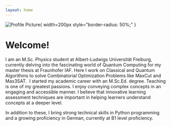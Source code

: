 ```yaml
---
layout: home
---
```


![Profile Picture](dp-2021_edited.avif){ width=200px style="border-radius: 50%;" }
# Welcome!

I am an M.Sc. Physics student at Albert-Ludwigs Universität Freiburg, currently delving into the fascinating world of Quantum Computing for my master thesis at Fraunhofer IAF. Here I work on Classical and Quantum Algorithms to solve Combinatorial Optimization Problems like MaxCut and Max3SAT.
​
I started my academic career with an M.Sc.Ed. degree. Teaching is one of my greatest passions. I enjoy conveying complex concepts in an engaging and accessible manner. I believe that innovative learning assessment techniques are important in helping learners understand concepts at a deeper level.

In addition to these, I bring strong technical skills in Python programming and a growing proficiency in German, currently at B1 level proficiency. 
